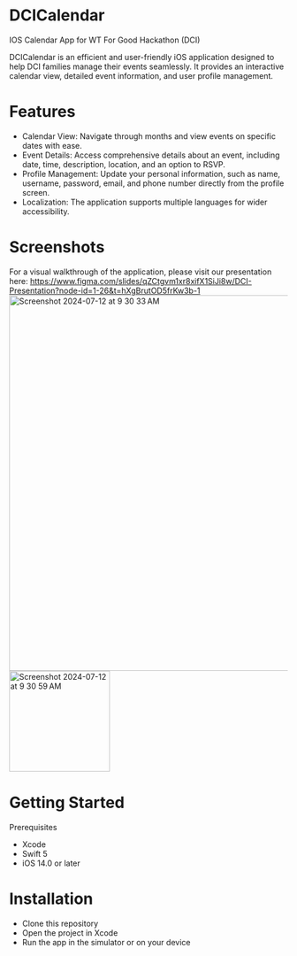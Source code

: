 # DCICalendar
IOS Calendar App for WT For Good Hackathon (DCI)

DCICalendar is an efficient and user-friendly iOS application designed to help DCI families manage their events seamlessly. It provides an interactive calendar view, detailed event information, and user profile management. 

# Features
- Calendar View: Navigate through months and view events on specific dates with ease.
- Event Details: Access comprehensive details about an event, including date, time, description, location, and an option to RSVP.
- Profile Management: Update your personal information, such as name, username, password, email, and phone number directly from the profile screen.
- Localization: The application supports multiple languages for wider accessibility.

# Screenshots
For a visual walkthrough of the application, please visit our presentation here: https://www.figma.com/slides/qZCtgvm1xr8xifX1SiJi8w/DCI-Presentation?node-id=1-26&t=hXgBrutOD5frKw3b-1 
<img width="679" alt="Screenshot 2024-07-12 at 9 30 33 AM" src="https://github.com/user-attachments/assets/4cca883d-114a-40b6-9b11-6d2847e1e0e7">
<img width="182" alt="Screenshot 2024-07-12 at 9 30 59 AM" src="https://github.com/user-attachments/assets/52f88dbf-9d26-461b-86d8-96c91a353faa">

# Getting Started
Prerequisites
- Xcode
- Swift 5
- iOS 14.0 or later

# Installation
- Clone this repository
- Open the project in Xcode
- Run the app in the simulator or on your device
